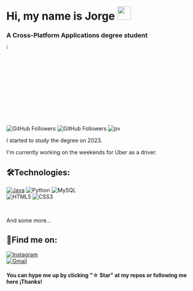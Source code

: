 #  Hi, my name is Jorge <img src="https://github.com/TheDudeThatCode/TheDudeThatCode/blob/master/Assets/Hi.gif" width="35" />
### A Cross-Platform Applications degree student
<img src="https://lh3.googleusercontent.com/a/ACg8ocLemYEQN03oHwGTp0qab3BDW6AaJqLzAr7QA6IcZyepptU=s270-c-no" alt="Imagen de perfil" style="width: 5%;">


![GitHub Followers](https://img.shields.io/github/followers/jotaaloud?style=social)
![GitHub Followers](https://img.shields.io/github/stars/jotaaloud?style=social)
![pv](https://pageview.vercel.app/?github_user=jotaaloud)

I started to study the degree on 2023.

I'm currently working on the weekends for Uber as a driver.

## 🛠️Technologies:

[![Java](https://img.shields.io/badge/Java-007396?style=for-the-badge&logo=java&logoColor=white&labelColor=101010)]()
![Python](https://img.shields.io/badge/python-3670A0?style=for-the-badge&logo=python&logoColor=ffdd54)
![MySQL](https://img.shields.io/badge/mysql-%2300f.svg?style=for-the-badge&logo=mysql&logoColor=white)
</br>
![HTML5](https://img.shields.io/badge/html5-%23E34F26.svg?style=for-the-badge&logo=html5&logoColor=white)
![CSS3](https://img.shields.io/badge/css3-%231572B6.svg?style=for-the-badge&logo=css3&logoColor=white)

</br>

And some more...

## 🔗Find me on:

[![Instagram](https://img.shields.io/badge/Instagram-@jotaaloud-E4405F?style=for-the-badge&logo=instagram&logoColor=white&labelColor=101010)](https://www.instagram.com/jotaa_loud?utm_source=qr)
</br>
<a href="mailto:jorgevarelazamora@gmail.com" target="blank">![Gmail](https://img.shields.io/badge/Gmail-D14836?style=for-the-badge&logo=gmail&logoColor=white)</a>

#### You can hype me up by clicking "☆ Star" at my repos or following me here ¡Thanks!
